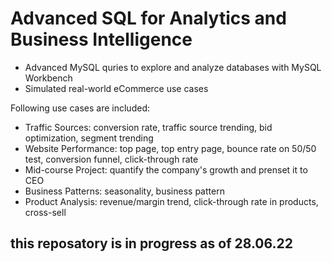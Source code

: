 # Advanced SQL for Analytics and Business Intelligence

- Advanced MySQL quries to explore and analyze databases with MySQL Workbench
- Simulated real-world eCommerce use cases

Following use cases are included:

- Traffic Sources: conversion rate, traffic source trending, bid optimization, segment trending
- Website Performance: top page, top entry page, bounce rate on 50/50 test, conversion funnel, click-through rate
- Mid-course Project: quantify the company's growth and prenset it to CEO
- Business Patterns: seasonality, business pattern
- Product Analysis: revenue/margin trend, click-through rate in products, cross-sell

## **this reposatory is in progress as of 28.06.22**
